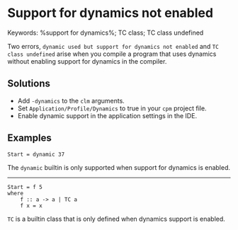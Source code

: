 # Support for dynamics not enabled

Keywords: %support for dynamics%; TC class; TC class undefined

Two errors, `dynamic used but support for dynamics not enabled` and `TC class
undefined` arise when you compile a program that uses dynamics without enabling
support for dynamics in the compiler.

## Solutions

- Add `-dynamics` to the `clm` arguments.
- Set `Application/Profile/Dynamics` to true in your `cpm` project file.
- Enable dynamic support in the application settings in the IDE.

## Examples

```clean
Start = dynamic 37
```

The `dynamic` builtin is only supported when support for dynamics is enabled.

---

```clean
Start = f 5
where
	f :: a -> a | TC a
	f x = x
```

`TC` is a builtin class that is only defined when dynamics support is enabled.
